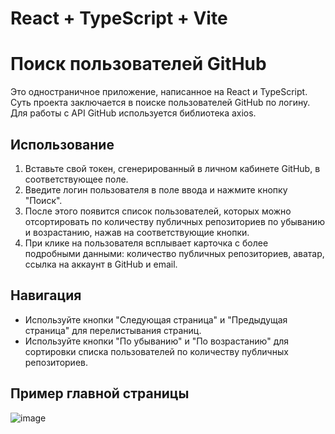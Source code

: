 # React + TypeScript + Vite

# Поиск пользователей GitHub

Это одностраничное приложение, написанное на React и TypeScript. Суть проекта заключается в поиске пользователей GitHub по логину. Для работы с API GitHub используется библиотека axios.

## Использование

1. Вставьте свой токен, сгенерированный в личном кабинете GitHub, в соответствующее поле.
2. Введите логин пользователя в поле ввода и нажмите кнопку "Поиск".
3. После этого появится список пользователей, которых можно отсортировать по количеству публичных репозиториев по убыванию и возрастанию, нажав на соответствующие кнопки.
4. При клике на пользователя всплывает карточка с более подробными данными: количество публичных репозиториев, аватар, ссылка на аккаунт в GitHub и email.

## Навигация

- Используйте кнопки "Следующая страница" и "Предыдущая страница" для перелистывания страниц.
- Используйте кнопки "По убыванию" и "По возрастанию" для сортировки списка пользователей по количеству публичных репозиториев.

## Пример главной страницы

![image](https://github.com/Boolick/The_search_project/assets/79834650/dccdfbf4-fec6-45d4-849a-a4a345b62a70)
